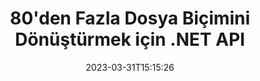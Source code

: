 ---
############################# Static ############################
layout: "product"
date: 2023-03-31T15:15:26
draft: false

product: "Conversion"
product_tag: "conversion"
platform: .NET
platform_tag: net

############################# Head ############################
head_title: "C# .NET Belge Dönüştürme API'si | PDF Word Excel PPTX HTML Görüntülerini Dönüştür"
head_description: "C# .NET Belge Dönüştürme API'si. PDF Word DOC DOCX, Excel Elektronik Tabloları PPT PPTX, HTML, PSD, MPT MPP, E-posta MSG EMLX, AutoCAD ve görüntü dosyası formatlarını dönüştürün."

############################# Header ############################
title: "80'den Fazla Dosya Biçimini Dönüştürmek için .NET API"
description: "Herhangi bir Harici Yazılım Yüklemeden Belge ve Görüntü Dönüştürme İşlevselliğini .NET Uygulamalarına Entegre Etmek için Basit API."
button:
    enable: true
    icon: "fas fa-arrow-down"
    label: "Ücretsiz deneme sürümünü indirin"
    link: "https://downloads.groupdocs.com/conversion/net"

############################# SubMenu ############################
submenu:
    enable: true
    
    left:
        img_alt: "GroupDocs.Conversion for .NET"
        image: "https://www.groupdocs.cloud/templates/groupdocs/images/product-logos/groupdocs-conversion-net.png"
        product: "GroupDocs.Conversion"
        platform: ".NET"

    middle:
        button:
            # button loop
            - link: "#overview"
              text: "genel bakış"

            # button loop
            - link: "#features"
              text: "Özellikler"

            # button loop
            - link: "#support"
              text: "Destek"

            # button loop
            - link: "https://products.groupdocs.app/conversion"
              text: "Canlı Demo"

            # button loop
            - link: "https://purchase.groupdocs.com/pricing/conversion/net"
              text: "fiyatlandırma"

    right:
        link_download: "https://www.nuget.org/packages/GroupDocs.Conversion"
        link_learn: "https://docs.groupdocs.com/conversion/net/"
        link_buy: "https://purchase.groupdocs.com"

############################# Overview ############################
overview:
    enable: true
    content: |
      GroupDocs.Conversion for .NET, geliştiricilerin C#, ASP.NET ve diğer .NET ile ilgili teknolojilerde güçlü belge dönüştürme uygulamaları oluşturmasına olanak tanıyan basit bir API kümesi sunar. GroupDocs.Conversion for .NET API, son kullanıcılarınıza hızlı, verimli ve güvenilir dosya dönüştürme çözümü sunar. PDF, HTML, E-posta, Microsoft Word belgeleri, Excel elektronik tabloları, PowerPoint sunumları, Proje, Photoshop, CorelDraw, AutoCAD, diyagramlar, raster görüntü dosyası biçimleri ve daha pek çok şey dahil olmak üzere tüm popüler iş belge biçimleri arasında doğru dönüşümler gerçekleştirmeyi destekler. Belge dönüştürücü kitaplığı, kaynak belge biçimini otomatik olarak algılar ve size tüm belgeyi veya belirli sayfaları istenen çıktı biçimine dönüştürmek için tüm kontrolü verir. Eksik yazı tiplerini tercih edilenlerle değiştirmek ve herhangi bir belge sayfasına metin veya görüntü filigranları eklemek daha kolaydır.

      GroupDocs.Conversion for .NET, .NET platformunu hedefleyen herhangi bir geliştirme ortamında uygulama geliştirmek için kullanılabilir. Tüm .NET tabanlı dillerle uyumludur ve Mono veya .NET çerçevelerinin (.NET Core dahil) kurulabileceği popüler işletim sistemlerini (Windows, Linux, MacOS) destekler.
    tabs:
      enable: true
      
      ## TAB ONE ##
      tab_one:
        description: |
          GroupDocs.Conversion for .NET ürününe genel bakış aşağıdadır:
        
        right:
          enable: true
          icon: "fab fa-html5"
          title: "genel bakış"
          content: |
            * Dosya Türünü Otomatik Algıla
            * Belgeleri Dönüştür
            * Sunumları Dönüştür
            * Elektronik Tabloları Dönüştür
            * Raster Görüntüleri Dönüştür
            * PDF Belgelerini Dönüştür
            * Diğer Formatları Dönüştür
            * Filigran Uygula
            * Dosya Parolasını Belirtin
            * Dönüşümü Özelleştir

      ## TAB TWO ##
      tab_two:
        description: |
          GroupDocs.Conversion for .NET, tüm popüler ve yaygın olarak kullanılan [belge dosyası biçimleri](https://docs.groupdocs.com/conversion/net/supported-document-formats/) arasında dönüştürmeyi destekler.

        left:
          enable: true
          table:
            # table loop
            - title: "Dönüştür:"
              content: |
                * **Belgeler**: DOC, DOCX, DOCM, DOT, DOTX, DOTM, RTF, TXT, ODT, OTT
                * **E-tablolar**: XLS, XLSX, XLSM, XLSB, CSV, XLS2003, ODS, TSV, XLT, XLTX, XLTM, XLAM, FODS, SXC
                * **Sunumlar**: PPT, PPTX, PPS, PPSX, ODP, POT, POTX, POTM, PPTM, PPSM, FODP
                * **Görüntüler**: TIF, TIFF, JPG, JPEG, PNG, GIF, BMP, ICO, DIB, JPC, JPEG-LS, JPEG2000
                * **Taşınabilir**: PDF, XPS, OXPS, EPUB
                * **HTML**: HTM, HTML, MHTML
                * **Meta dosyaları**: EMZ, WMZ
                * **PhotoShop**: PSD
                * **Proje**: MPP, MPT, MPX
                * **Görünüm**: PST, OST
                * **E-posta**: MSG, EML, EMLX
                * **Diyagramlar**: VSD, VSDX, VSDM, VSS, VSSM, VST, VSTM, VSX, VTX, VDW, VDX, SVG, SVGZ
                * **AutoCAD**: DXF, DWG, DWF, STL, IFC, DWT
                * **PostScript**: EPS, PS, PSL, CGM
                * **CorelDRAW**: CDR, CMX
                * **Diğer**: VCF, PLT, LGS, OTG, MD, AI, LOG

        right:
          enable: true
          table:
            # table loop
            - title: "E dönüşmek:"
              content: |
                * **Belgeler**: DOC, DOCX, DOCM, DOT, DOTX, DOTM, RTF, TXT, ODT, OTT
                * **E-tablolar**: XLS, XLSX, XLSM, XLSB, CSV, XLS2003, TSV, XLTX, ODS, XLAM, FODS, DIF, SXC
                * **Sunumlar**: PPT, PPTX, PPS, PPSX, ODP, POTX, POTM, PPTM, PPSM, FODP
                * **Görüntüler**: TIF, TIFF, JPG, JPEG, PNG, GIF, BMP, ICO, JPEG2000
                * **Meta dosyaları**: EMF, WMF, EMZ, WMZ
                * **Diyagramlar**: SVGZ
                * **Taşınabilir**: PDF, XPS
                * **HTML**: HTM, HTML, MHTML
                * **Diğer**: MD

      ## TAB THREE ##
      tab_three:
        description: |
          GroupDocs.Conversion for .NET, aşağıdaki İşletim Sistemlerini, Çerçeveleri ve Paket Yöneticilerini destekler:
      
        left:
          enable: true
          table:
            # table loop
            - icon: "fab fa-windows"
              title: "İşletim sistemleri"
              content: |
                Windows Desktop, Windows Server, Windows Azure, Linux, MacOS

            # table loop
            - icon: "fas fa-code"
              title: "Desteklenen Çerçeveler"
              content: |
                Frameworks: .NET Framework, .NET Standard, .NET Core, Mono

        right:
          enable: true
          table:
            # table loop
            - icon: "fas fa-box"
              title: "Paketleme yöneticisi"
              content: |
                Nuget

            # table loop
            - icon: "fas fa-tools"
              title: "Paketleme yöneticisi"
              content: |
                Microsoft Visual Studio, Xamarin, MonoDevelop

############################# Features ############################
features:
    enable: true
    title: "GroupDocs.Conversion for .NET Özellikler"

    feature:
      # feature loop
      - icon: "fas fa-copy"
        content: "Kolay Entegrasyon ve Ölçülü Lisanslama"

      # feature loop
      - icon: "fas fa-eye"
        content: "Sözcüklere, Slaytlara veya Hücrelere Dönüştürürken Varsayılan Yakınlaştırma Seçeneğini Ayarlayın"

      # feature loop
      - icon: "fas fa-bolt"
        content: "Tüm Popüler Raster Görüntü Formatlarına/Bu Formatlardan Dönüştürme ve Görüntü DPI, Yükseklik ve Genişlik Ataması"
      
      # feature loop
      - icon: "fas fa-file-powerpoint"
        content: "PDF'yi ve Görüntüyü Gri Tonlamaya Dönüştürün ve Web için PDF Belgesini Doğrusallaştırın"

      # feature loop
      - icon: "fas fa-code"
        content: "Word'den PDF/XPS'ye Dönüştürmede Yer İşareti Düzeyini, Başlık Düzeyini ve Genişletilmiş Düzeyini Belirtin"

      # feature loop
      - icon: "fas fa-cloud"
        content: "Metnin Arkasında Görüntülenecek Arka Plan Olarak Dönüştürülen Belgede Filigranı Yapılandırın ve Yerleştirin"

      # feature loop
      - icon: "fas fa-remove-format"
        content: "E-postadan Dönüştürme Sırasında E-posta Başlığını Oluştur"

      # feature loop
      - icon: "fas fa-comment-slash"
        content: "Belge Dönüştürme Sırasında Özel Yazı Tipi Dizinlerini Ayarlayın ve Yazı Tipini Açıkça Yükleyin/ Değiştirin"

      # feature loop
      - icon: "fas fa-location-arrow"
        content: "Belgeler, Slaytlar ve E-Tablolar için Eksik Yazı Tiplerini Değiştirmek İçin Varsayılan Yazı Tipini Ayarlayın"

      # feature loop
      - icon: "fas fa-wrench"
        content: "Elektronik Tabloyu Kılavuz Çizgilerle Dönüştürün ve Dönüştürme Sırasında Slaytlardan Yorumları Kaldırın"

      # feature loop
      - icon: "fas fa-columns"
        content: "Belirli Belge Sayfalarını PDF Formatına Dönüştür ve Elektronik Tablolarda Belirli Hücre Aralığını Dönüştür"

      # feature loop
      - icon: "fas fa-file-word"
        content: "Elektronik Tabloları Dönüştürürken Gizli Sayfaları Göster ve Boş Satırları ve Sütunları Atla"

      # feature loop
      - icon: "fas fa-envelope"
        content: "Bir Belgenin Toplam Sayfalarını Say ve Dönüştürme Sırasında Korumasız Belgeye Parola Ayarla"

      # feature loop
      - icon: "fas fa-print"
        content: "Açıklamaları ve Gömülü Dosyaları PDF'den Kaldırma Seçeneği"

      # feature loop
      - icon: "fas fa-file-archive"
        content: "HTML'ye Dönüştürürken HTML 5 Uyumlu İşaretleme Oluşturun"

      # feature loop
      - icon: "fas fa-lock"
        content: "Kaynak Türünü Otomatik Algıla ve Akıştan Dönüştürürken Tüm Olası Dönüşümleri Döndür"

      # feature loop
      - icon: "fas fa-file-code"
        content: "PDF veya HTML'ye Dönüştürürken Her Sayfayı Ayrı Akışta Döndürme Özelliği"
      
      # feature loop
      - icon: "fas fa-fill-drip"
        content: "Word'den Dönüştürürken İşaretlemeyi, Yorumları Göster/Gizle ve Değişiklikleri İzle"

      # feature loop
      - icon: "fas fa-file-excel"
        content: "Gölgelendirme Seçeneği ile DOCX'ten Tiff G3'e Dönüştürme"

      # feature loop
      - icon: "fas fa-heading"
        content: "CAD Belgesinden Dönüştürürken Belirli Düzenleri Dönüştür"

      # feature loop
      - icon: "fas fa-project-diagram"
        content: "Dönüştürülen Belgeyi Dosyaya Kaydederken Otomatik Adlandırma"

      # feature loop
      - icon: "fas fa-cube"
        content: "API Kullanımına Göre Faturalandırılması Desteklenen Ölçülü Lisanslama"

      # feature loop
      - icon: "fab fa-uncharted"
        content: "Diyagramları Kelime İşlem Dosya Formatlarına Dönüştür"
      
      # feature loop
      - icon: "fab fa-uncharted"
        content: "HTML'yi Kelime İşleme Belgesine Dönüştürürken Sayfa Numaraları Ekleme"

      # feature loop
      - icon: "fab fa-uncharted"
        content: "XML Belgelerini Dönüştürmeden Herhangi Bir Biçime Dönüştürün"

      # feature loop
      - icon: "fab fa-uncharted"
        content: "Dosya Dönüştürme İlerleme Durumunu (Başlangıç, Bitiş) Doğrudan İstemci Tarafı Uygulamasından İzleyin"

    more_feature:
      # more_feature_loop
      - title: "Belge Formatlarını Kolayca Dönüştürün"
        content: |
          GroupDocs.Conversion for .NET kullanarak belge dosya biçimini dönüştürmek çok kolaydır. Aşağıdaki örnek, C# kullanarak bir PDF dosyasını nasıl DOC dosyasına dönüştüreceğinizi gösterir:  
            
          {features.more_feature.step1} 
          {features.more_feature.step2} 
          {features.more_feature.step3} 
            
          ```csharp    
           // Dönüştürme için DOCX kaynak dosyasını yükleyin
          var converter = new GroupDocs.Conversion.Converter("input.docx");
          // PDF hedef biçimi için dönüşüm seçenekleri hazırlayın
          var convertOptions = converter.GetPossibleConversions()["pdf"].ConvertOptions;
          // PDF biçimine dönüştürün
          converter.Convert("output.pdf", convertOptions);
          ```
            
      # more_feature_loop
      - title: "Görüntü Formatlarına Dönüştürme"
        content: "GroupDocs.Conversion for .NET, .NET platformunu hedefleyen herhangi bir geliştirme ortamında uygulama geliştirmek için kullanılabilir. Tüm .NET tabanlı dillerle uyumludur ve Mono veya .NET çerçevelerinin (.NET Core dahil) kurulabileceği popüler işletim sistemlerini (Windows, Linux, MacOS) destekler."

      # more_feature_loop
      - title: "Çeşitli PDF Format Türlerini destekler"
        content: |
          GroupDocs.Conversion for .NET API, aşağıdaki PDF türlerine/formatlarına belge dönüştürmeyi destekler:  
            
          * PdfA_1A
          * PdfA_1B
          * PdfA_2A
          * PdfA_3A
          * PdfA_2B
          * PdfA_2U
          * PdfA_3B
          * PdfA_3U
          * v1_3
          * v1_4
          * v1_5
          * v1_6
          * v1_7
          * PdfX_1A
          * PdfX3

############################# Support ############################
support:
    enable: true

############################# Solutions ############################
solutions:
    enable: true
    title: "GroupDocs.Conversion, diğer popüler geliştirme ortamları için belge dönüştürme API'leri sunar"

    solution:
        # solution loop
        - img_alt: "Java için GroupDocs.Conversion"
          image: "https://www.groupdocs.cloud/templates/groupdocs/images/product-logos/groupdocs-conversion-java.png"
          product: "GroupDocs.Conversion"
          platform: "Java"
          link: "/dönüşüm/java/"

############################# Back to top ###############################
back_to_top:
  enable: true
---